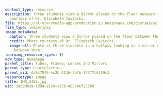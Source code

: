 ```yaml
---
content_type: resource
description: Three students view a mirror placed on the floor between them. Photo
  courtesy of Dr. Elizabeth Cavicchi.
file: https://ol-ocw-studio-app-production.s3.amazonaws.com/courses/ec-050-recreate-experiments-from-history-inform-the-future-from-the-past-galileo-january-iap-2010/3a39d0191dd491b0c178458706f235bd_IMG_3452.jpg
file_type: image/jpeg
image_metadata:
  caption: Three students view a mirror placed on the floor between them.
  credit: Photo courtesy of Dr. Elizabeth Cavicchi.
  image-alt: Photo of three students in a hallway looking at a mirror on the floor
    between them.
learning_resource_types: []
ocw_type: OCWImage
parent_title: Tubes, Frames, Lenses and Mirrors
parent_type: CourseSection
parent_uid: da9c7976-ec2b-1116-2e7e-1f777c6f19c3
resourcetype: Image
title: IMG_3452.jpg
uid: 3a39d019-1dd4-91b0-c178-458706f235bd
---
```

